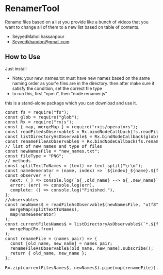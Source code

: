 # RenamerTool
Rename files based on a list you provide like a bunch of videos that you want to change all of them to a new list based on table of contents.


 * SeyyedMahdi hassanpour
 * Seyyedkhandon@gmail.com

## How to Use
Just install 
 * Note: your new_names.txt must have new names based on the same naming order as your'e files are in the directory. then after make sure it satisfy the condition, set the correct file type 
 * to run this, first "npm i", then "node renamer.js"
 
this is a stand-alone package which you can download and use it.

<pre>
const fs = require("fs");
const glob = require("glob");
const Rx = require("rxjs");
const { map, mergeMap } = require("rxjs/operators");
const readFileAsObservable$ = Rx.bindNodeCallback(fs.readFile);
const listDirectoryAsObservable$ = Rx.bindNodeCallback(glob);
const renameFileAsObservable$ = Rx.bindNodeCallback(fs.rename);
// list of new names and type of files
const newNamesFile = "new_names.txt";
const fileType = "PNG";
// methods
const splitTextToNames = (text) => text.split("\r\n");
const nameGenerator = (name, index) => `${index}_${name}.${fileType}`;
const observer = {
  next: (_) => console.log(`${_.old_name} --> ${_.new_name}`),
  error: (err) => console.log(err),
  complete: () => console.log("Finished."),
};
//observables
const newNames$ = readFileAsObservable$(newNamesFile, "utf8").pipe(
  mergeMap(splitTextToNames),
  map(nameGenerator)
);
const currentFilesNames$ = listDirectoryAsObservable$(`*.${fileType}`).pipe(
  mergeMap(Rx.from)
);
const renameFile = (names_pair) => {
  const [old_name, new_name] = names_pair;
  renameFileAsObservable$(old_name, new_name).subscribe();
  return { old_name, new_name };
};

Rx.zip(currentFilesNames$, newNames$).pipe(map(renameFile)).subscribe(observer); 
</pre>

